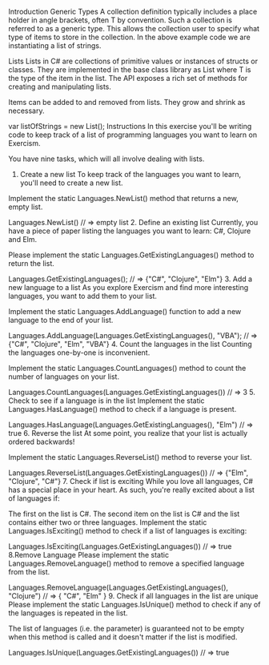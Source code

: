 Introduction
Generic Types
A collection definition typically includes a place holder in angle brackets, often T by convention. Such a collection is referred to as a generic type. This allows the collection user to specify what type of items to store in the collection. In the above example code we are instantiating a list of strings.

Lists
Lists in C# are collections of primitive values or instances of structs or classes. They are implemented in the base class library as List<T> where T is the type of the item in the list. The API exposes a rich set of methods for creating and manipulating lists.

Items can be added to and removed from lists. They grow and shrink as necessary.

var listOfStrings = new List<string>();
Instructions
In this exercise you'll be writing code to keep track of a list of programming languages you want to learn on Exercism.

You have nine tasks, which will all involve dealing with lists.

1. Create a new list
To keep track of the languages you want to learn, you'll need to create a new list.

Implement the static Languages.NewList() method that returns a new, empty list.

Languages.NewList()
// => empty list
2. Define an existing list
Currently, you have a piece of paper listing the languages you want to learn: C#, Clojure and Elm.

Please implement the static Languages.GetExistingLanguages() method to return the list.

Languages.GetExistingLanguages();
// => {"C#", "Clojure", "Elm"}
3. Add a new language to a list
As you explore Exercism and find more interesting languages, you want to add them to your list.

Implement the static Languages.AddLanguage() function to add a new language to the end of your list.

Languages.AddLanguage(Languages.GetExistingLanguages(), "VBA");
// => {"C#", "Clojure", "Elm", "VBA"}
4. Count the languages in the list
Counting the languages one-by-one is inconvenient.

Implement the static Languages.CountLanguages() method to count the number of languages on your list.

Languages.CountLanguages(Languages.GetExistingLanguages())
// => 3
5. Check to see if a language is in the list
Implement the static Languages.HasLanguage() method to check if a language is present.

Languages.HasLanguage(Languages.GetExistingLanguages(), "Elm")
// => true
6. Reverse the list
At some point, you realize that your list is actually ordered backwards!

Implement the static Languages.ReverseList() method to reverse your list.

Languages.ReverseList(Languages.GetExistingLanguages())
// => {"Elm", "Clojure", "C#"}
7. Check if list is exciting
While you love all languages, C# has a special place in your heart. As such, you're really excited about a list of languages if:

The first on the list is C#.
The second item on the list is C# and the list contains either two or three languages.
Implement the static Languages.IsExciting() method to check if a list of languages is exciting:

Languages.IsExciting(Languages.GetExistingLanguages())
// => true
8.Remove Language
Please implement the static Languages.RemoveLanguage() method to remove a specified language from the list.

Languages.RemoveLanguage(Languages.GetExistingLanguages(), "Clojure")
// => { "C#", "Elm" }
9. Check if all languages in the list are unique
Please implement the static Languages.IsUnique() method to check if any of the languages is repeated in the list.

The list of languages (i.e. the parameter) is guaranteed not to be empty when this method is called and it doesn't matter if the list is modified.

Languages.IsUnique(Languages.GetExistingLanguages())
// => true
